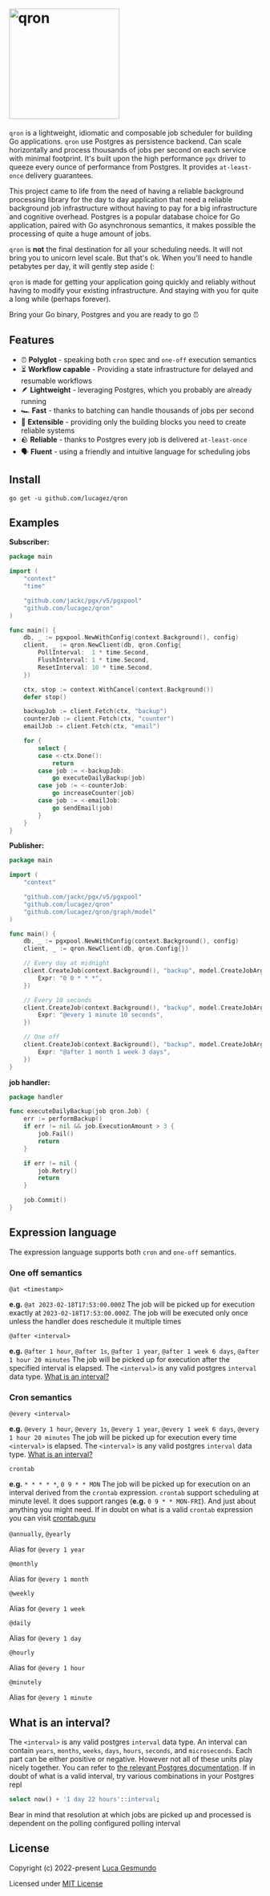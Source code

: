 # <img alt="qron" src="https://cdn.rawgit.com/lucagez/qron/master/assets/qron.png" width="220" />

<!-- TODO: add widgets -->

`qron` is a lightweight, idiomatic and composable job scheduler for building Go applications.
`qron` use Postgres as persistence backend. 
Can scale horizontally and process thousands of jobs per second on each service with minimal footprint.
It's built upon the high performance `pgx` driver to queeze every ounce of performance from Postgres.
It provides `at-least-once` delivery guarantees.

This project came to life from the need of having a reliable background processing library for
the day to day application that need a reliable background job infrastructure without having to pay for a big infrastructure and cognitive overhead.
Postgres is a popular database choice for Go application, paired with Go asynchronous semantics,
it makes possible the processing of quite a huge amount of jobs.

`qron` is **not** the final destination for all your scheduling needs. It will not bring you to unicorn level scale. But that's ok.
When you'll need to handle petabytes per day, it will gently step aside (:

`qron` is made for getting your application going quickly and reliably without having to modify your existing infrastructure. And staying with you for quite a long while (perhaps forever).

Bring your Go binary, Postgres and you are ready to go ⏰

## Features

* ⏰ **Polyglot** - speaking both `cron` spec and `one-off` execution semantics
* ⏳ **Workflow capable** - Providing a state infrastructure for delayed and resumable workflows
* 🪶 **Lightweight** - leveraging Postgres, which you probably are already running
* 🏎 **Fast** - thanks to batching can handle thousands of jobs per second
* 🧱 **Extensible** - providing only the building blocks you need to create reliable systems
* 🪨 **Reliable** - thanks to Postgres every job is delivered `at-least-once`
* 🗣 **Fluent** - using a friendly and intuitive language for scheduling jobs

## Install

`go get -u github.com/lucagez/qron`

## Examples

**Subscriber:**

```go
package main

import (
	"context"
	"time"

	"github.com/jackc/pgx/v5/pgxpool"
	"github.com/lucagez/qron"
)

func main() {
	db, _ := pgxpool.NewWithConfig(context.Background(), config)
	client, _ := qron.NewClient(db, qron.Config{
		PollInterval:  1 * time.Second,
		FlushInterval: 1 * time.Second,
		ResetInterval: 10 * time.Second,
	})

	ctx, stop := context.WithCancel(context.Background())
	defer stop()

	backupJob := client.Fetch(ctx, "backup")
	counterJob := client.Fetch(ctx, "counter")
	emailJob := client.Fetch(ctx, "email")

	for {
		select {
		case <-ctx.Done():
			return
		case job := <-backupJob:
			go executeDailyBackup(job)
		case job := <-counterJob:
			go increaseCounter(job)
		case job := <-emailJob:
			go sendEmail(job)
		}
	}
}

```

**Publisher:**
```go
package main

import (
	"context"

	"github.com/jackc/pgx/v5/pgxpool"
	"github.com/lucagez/qron"
	"github.com/lucagez/qron/graph/model"
)

func main() {
	db, _ := pgxpool.NewWithConfig(context.Background(), config)
	client, _ := qron.NewClient(db, qron.Config{})

	// Every day at midnight
	client.CreateJob(context.Background(), "backup", model.CreateJobArgs{
		Expr: "0 0 * * *",
	})

	// Every 10 seconds
	client.CreateJob(context.Background(), "backup", model.CreateJobArgs{
		Expr: "@every 1 minute 10 seconds",
	})

	// One off
	client.CreateJob(context.Background(), "backup", model.CreateJobArgs{
		Expr: "@after 1 month 1 week 3 days",
	})
}
```

**job handler:**
```go
package handler

func executeDailyBackup(job qron.Job) {
	err := performBackup()
	if err != nil && job.ExecutionAmount > 3 {
		job.Fail()
		return
	}

	if err != nil {
		job.Retry()
		return
	}

	job.Commit()
}
```

## Expression language

The expression language supports both `cron` and `one-off` semantics.

### One off semantics

`@at <timestamp>`

**e.g.** `@at 2023-02-18T17:53:00.000Z`
The job will be picked up for execution exactly at `2023-02-18T17:53:00.000Z`.
The job will be executed only once unless the handler does reschedule it multiple times

`@after <interval>`

**e.g.** `@after 1 hour`, `@after 1s`, `@after 1 year`, `@after 1 week 6 days`, `@after 1 hour 20 minutes`
The job will be picked up for execution after the specified interval is elapsed.
The `<interval>` is any valid postgres `interval` data type. [What is an interval?](#what-is-an-interval)

### Cron semantics

`@every <interval>`

**e.g.** `@every 1 hour`, `@every 1s`, `@every 1 year`, `@every 1 week 6 days`, `@every 1 hour 20 minutes`
The job will be picked up for execution every time `<interval>` is elapsed.
The `<interval>` is any valid postgres `interval` data type. [What is an interval?](#what-is-an-interval)

`crontab`

**e.g.** `* * * * *`, `0 9 * * MON`
The job will be picked up for execution on an interval derived from the `crontab` expression.
`crontab` support scheduling at minute level. It does support ranges (**e.g.** `0 9 * * MON-FRI`).
And just about anything you might need. If in doubt on what is a valid `crontab` expression
you can visit [crontab.guru](https://crontab.guru/)

`@annually`, `@yearly`

Alias for `@every 1 year`

`@monthly`

Alias for `@every 1 month`

`@weekly`

Alias for `@every 1 week`

`@daily`

Alias for `@every 1 day`

`@hourly`

Alias for `@every 1 hour`

`@minutely`

Alias for `@every 1 minute`

## What is an interval?

The `<interval>` is any valid postgres `interval` data type. An interval can contain `years`, `months`, `weeks`, `days`, `hours`, `seconds`, and `microseconds`. Each part can be either positive or negative. However not all of these units play nicely together.
You can refer to [the relevant Postgres documentation](https://www.postgresql.org/docs/current/datatype-datetime.html#DATATYPE-INTERVAL-INPUT).
If in doubt of what is a valid interval, try various combinations in your Postgres repl
```sql
select now() + '1 day 22 hours'::interval;
```
Bear in mind that resolution at which jobs are picked up and processed is dependent on the polling configured polling interval

## License

Copyright (c) 2022-present [Luca Gesmundo](https://github.com/lucagez)

Licensed under [MIT License](./LICENSE)

<!-- TODO: Add links -->
<!-- [GoDoc]: https://pkg.go.dev/github.com/go-chi/chi?tab=versions
[GoDoc Widget]: https://godoc.org/github.com/go-chi/chi?status.svg
[Travis]: https://travis-ci.org/go-chi/chi
[Travis Widget]: https://travis-ci.org/go-chi/chi.svg?branch=master -->